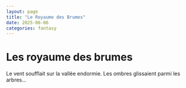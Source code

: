 ```yaml
---
layout: page
title: "Le Royaume des Brumes"
date: 2025-06-06
categories: fantasy
---
```


# Les royaume des brumes
<div class="parchemin">
Le vent soufflait sur la vallée endormie. Les ombres glissaient parmi les arbres...
</div>
